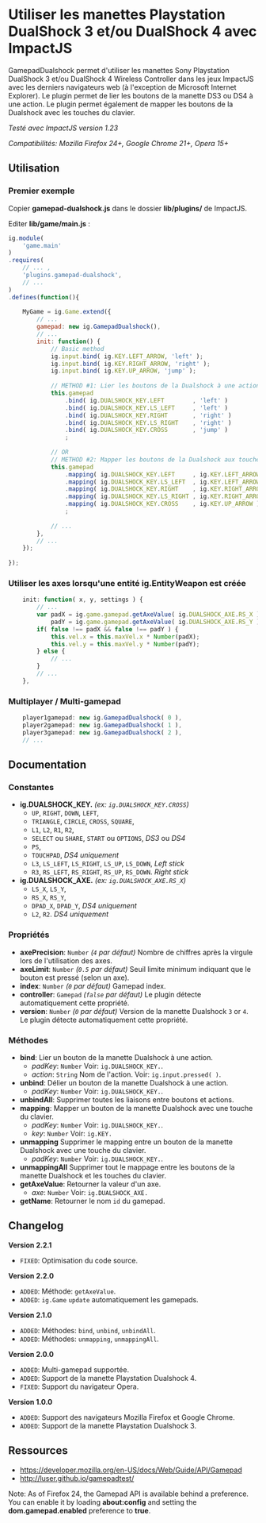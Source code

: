 # Utiliser les manettes Playstation DualShock 3 et/ou DualShock 4 avec ImpactJS

GamepadDualshock permet d'utiliser les manettes Sony Playstation DualShock 3 et/ou DualShock 4 Wireless Controller dans les jeux ImpactJS avec les derniers navigateurs web (à l'exception de Microsoft Internet Explorer).
Le plugin permet de lier les boutons de la manette DS3 ou DS4 à une action.
Le plugin permet également de mapper les boutons de la Dualshock avec les touches du clavier.

*Testé avec ImpactJS version 1.23*

*Compatibilités: Mozilla Firefox 24+, Google Chrome 21+, Opera 15+*

## Utilisation

### Premier exemple
Copier **gamepad-dualshock.js** dans le dossier **lib/plugins/** de ImpactJS.

Editer **lib/game/main.js** :
```javascript
ig.module( 
	'game.main'
)
.requires(
	// ... ,
	'plugins.gamepad-dualshock',
	// ...
)
.defines(function(){
	
	MyGame = ig.Game.extend({
		// ...
		gamepad: new ig.GamepadDualshock(),
		// ...
		init: function() {
			// Basic method
			ig.input.bind( ig.KEY.LEFT_ARROW, 'left' );
			ig.input.bind( ig.KEY.RIGHT_ARROW, 'right' );
			ig.input.bind( ig.KEY.UP_ARROW, 'jump' );
			
			// METHOD #1: Lier les boutons de la Dualshock à une action
			this.gamepad
				.bind( ig.DUALSHOCK_KEY.LEFT		, 'left' )
				.bind( ig.DUALSHOCK_KEY.LS_LEFT		, 'left' )
				.bind( ig.DUALSHOCK_KEY.RIGHT		, 'right' )
				.bind( ig.DUALSHOCK_KEY.LS_RIGHT	, 'right' )
				.bind( ig.DUALSHOCK_KEY.CROSS		, 'jump' )
				;
			
			// OR
			// METHOD #2: Mapper les boutons de la Dualshock aux touches du clavier
			this.gamepad
				.mapping( ig.DUALSHOCK_KEY.LEFT		, ig.KEY.LEFT_ARROW )
				.mapping( ig.DUALSHOCK_KEY.LS_LEFT	, ig.KEY.LEFT_ARROW )
				.mapping( ig.DUALSHOCK_KEY.RIGHT	, ig.KEY.RIGHT_ARROW )
				.mapping( ig.DUALSHOCK_KEY.LS_RIGHT	, ig.KEY.RIGHT_ARROW )
				.mapping( ig.DUALSHOCK_KEY.CROSS	, ig.KEY.UP_ARROW )
				;
			
			// ...
		},
		// ...
	});
	
});
```


### Utiliser les axes lorsqu'une entité ig.EntityWeapon est créée
```javascript
	init: function( x, y, settings ) {
		// ...
		var padX = ig.game.gamepad.getAxeValue( ig.DUALSHOCK_AXE.RS_X ),
		    padY = ig.game.gamepad.getAxeValue( ig.DUALSHOCK_AXE.RS_Y );
		if( false !== padX && false !== padY ) {
			this.vel.x = this.maxVel.x * Number(padX);
			this.vel.y = this.maxVel.y * Number(padY);
		} else {
			// ...
		}
		// ...
	},
```


### Multiplayer / Multi-gamepad
```javascript
	player1gamepad: new ig.GamepadDualshock( 0 ),
	player2gamepad: new ig.GamepadDualshock( 1 ),
	player3gamepad: new ig.GamepadDualshock( 2 ),
	// ...
```

## Documentation

### Constantes
* **ig.DUALSHOCK_KEY.** *(ex: `ig.DUALSHOCK_KEY.CROSS`)*
	* `UP`, `RIGHT`, `DOWN`, `LEFT`,
	* `TRIANGLE`, `CIRCLE`, `CROSS`, `SQUARE`,
	* `L1`, `L2`, `R1`, `R2`,
	* `SELECT` ou `SHARE`, `START` ou `OPTIONS`, *DS3* ou *DS4*
	* `PS`,
	* `TOUCHPAD`, *DS4 uniquement*
	* `L3`, `LS_LEFT`, `LS_RIGHT`, `LS_UP`, `LS_DOWN`, *Left stick*
	* `R3`, `RS_LEFT`, `RS_RIGHT`, `RS_UP`, `RS_DOWN`. *Right stick*
* **ig.DUALSHOCK_AXE.** *(ex: `ig.DUALSHOCK_AXE.RS_X`)*
	* `LS_X`, `LS_Y`,
	* `RS_X`, `RS_Y`,
	* `DPAD_X`, `DPAD_Y`, *DS4 uniquement*
	* `L2`, `R2`. *DS4 uniquement*

### Propriétés
* **axePrecision**: `Number` *(`4` par défaut)* Nombre de chiffres après la virgule lors de l'utilisation des axes.
* **axeLimit**: `Number` *(`0.5` par défaut)* Seuil limite minimum indiquant que le bouton est pressé (selon un axe).
* **index**: `Number` *(`0` par défaut)* Gamepad index.
* **controller**: `Gamepad` *(`false` par défaut)* Le plugin détecte automatiquement cette propriété.
* **version**: `Number` *(`0` par défaut)* Version de la manette Dualshock `3` or `4`. Le plugin détecte automatiquement cette propriété.

### Méthodes
* **bind**: Lier un bouton de la manette Dualshock à une action.
	* *padKey*: `Number` Voir: `ig.DUALSHOCK_KEY.`.
	* *action*: `String` Nom de l'action. Voir: `ig.input.pressed( )`.
* **unbind**: Délier un bouton de la manette Dualshock à une action.
	* *padKey*: `Number` Voir: `ig.DUALSHOCK_KEY.`.
* **unbindAll**: Supprimer toutes les liaisons entre boutons et actions.
* **mapping**: Mapper un bouton de la manette Dualshock avec une touche du clavier.
	* *padKey*: `Number` Voir: `ig.DUALSHOCK_KEY.`.
	* *key*: `Number` Voir: `ig.KEY.`
* **unmapping** Supprimer le mapping entre un bouton de la manette Dualshock avec une touche du clavier.
	* *padKey*: `Number` Voir: `ig.DUALSHOCK_KEY.`.
* **unmappingAll** Supprimer tout le mappage entre les boutons de la manette Dualshock et les touches du clavier.
* **getAxeValue**: Retourner la valeur d'un axe.
	* *axe*: `Number` Voir: `ig.DUALSHOCK_AXE.`
* **getName**: Retourner le nom `id` du gamepad.


## Changelog

**Version 2.2.1**
* `FIXED`: Optimisation du code source.

**Version 2.2.0**
* `ADDED`: Méthode: `getAxeValue`.
* `ADDED`: `ig.Game` `update` automatiquement les gamepads.

**Version 2.1.0**
* `ADDED`: Méthodes: `bind`, `unbind`, `unbindAll`.
* `ADDED`: Méthodes: `unmapping`, `unmappingAll`.

**Version 2.0.0**
* `ADDED`: Multi-gamepad supportée.
* `ADDED`: Support de la manette Playstation Dualshock 4.
* `FIXED`: Support du navigateur Opera.

**Version 1.0.0**
* `ADDED`: Support des navigateurs Mozilla Firefox et Google Chrome.
* `ADDED`: Support de la manette Playstation Dualshock 3.



## Ressources
* https://developer.mozilla.org/en-US/docs/Web/Guide/API/Gamepad
* http://luser.github.io/gamepadtest/

Note: As of Firefox 24, the Gamepad API is available behind a preference.
You can enable it by loading **about:config** and setting the **dom.gamepad.enabled** preference to **true**.


